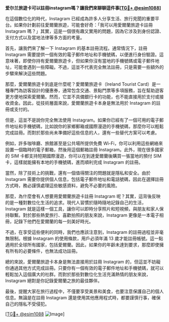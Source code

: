 **爱尔兰旅遊卡可以註冊instagram嗎？讓我們來聊聊這件事[[TG💪+ @esim1088](https://t.me/s/esim1088)]**

在這個數位化的時代，Instagram 已經成為許多人分享生活、旅行見聞的重要平台。如果你計劃前往愛爾蘭旅遊，可能會好奇：「我可以用愛爾蘭旅遊卡註冊 Instagram 嗎？」其實，這是一個很有趣又實用的問題，因為它涉及到身份認證、支付方式以及當地法律等多方面的考量。

首先，讓我們來了解一下 Instagram 的基本註冊流程。通常情況下，註冊 Instagram 需要提供一個有效的電子郵件地址和手機號碼，以便進行身份驗證。這意味著，即使你持有愛爾蘭旅遊卡，但如果你沒有當地的手機號碼或電子郵件地址，可能會遇到一些障礙。不過，這並不代表完全無法註冊，只是需要一些額外的步驟來解決這些問題。

那麼，愛爾蘭旅遊卡到底是什麼呢？愛爾蘭旅遊卡（Ireland Tourist Card）是一種專門為訪客設計的優惠券，通常包含交通、景點門票等多項服務，旨在幫助遊客更方便地探索愛爾蘭。然而，它並不具備銀行卡的功能，也不能直接用於支付或接收資金。因此，從技術層面來說，愛爾蘭旅遊卡本身是無法用於 Instagram 的註冊或支付的。

但是，這並不是說你完全無法使用 Instagram。如果你已經有了一個可用的電子郵件地址和手機號碼，比如說你的家鄉郵箱或國際漫遊的手機號碼，那麼你可以輕鬆完成註冊。而對於那些尚未準備好這些信息的人，還有一些替代方案可以考慮。

例如，許多咖啡廳、旅館甚至是公共場所提供免費 Wi-Fi，你可以利用這些網絡來設置一個臨時的電子郵箱，然後用這個郵箱註冊 Instagram。此外，現在很多國家的 SIM 卡都支持短期國際漫遊，你可以在到達愛爾蘭後購買一張當地的預付 SIM 卡，這樣就能擁有本地的手機號碼，進而順利完成 Instagram 的註冊。

當然，除了技術上的挑戰，還有一個值得關注的問題就是隱私和安全。由於 Instagram 需要你提供個人信息，包括電子郵件地址和電話號碼，因此在選擇註冊方式時，務必謹慎處理這些敏感資料，避免不必要的風險。

那麼，為什麼會有人想要用愛爾蘭旅遊卡註冊 Instagram 呢？其實，這背後反映的是一種對數位化生活的追求。現代人習慣於隨時隨地記錄自己的生活，Instagram 就是這樣一個工具，讓你可以即時分享照片和短視頻，與朋友和家人保持聯繫。對於那些熱愛旅行、喜歡拍照的朋友來說，Instagram 更像是一本電子相冊，記錄下他們在愛爾蘭的每一刻美好時光。

不過，在享受這些便利的同時，我們也應該注意到，Instagram 的註冊過程並非毫無限制。根據 Instagram 的使用條款，用戶必須年滿 13 歲才能註冊帳號。這一點適用於全球所有國家，包括愛爾蘭。因此，如果你的年齡未達到要求，那麼即使擁有所有的必要條件，也無法成功註冊。

總的來說，愛爾蘭旅遊卡本身是無法直接用於註冊 Instagram 的，但這並不妨礙你通過其他方式完成註冊。只要你有一個有效的電子郵件地址和手機號碼，就可以輕鬆加入這個廣大的社群。而對於那些對數位化生活充滿熱情的朋友來說，Instagram 絕對是你記錄愛爾蘭之旅的最佳夥伴。

最後，提醒大家在旅行過程中，不僅要享受美景和美食，也要注意保護自己的個人信息。無論是在註冊 Instagram 還是使用其他應用程式時，都要謹慎行事，確保自己的隱私不受侵犯。

[[TG💪+ @esim1088](https://t.me/s/esim1088) ![Image](https://i.postimg.cc/4NQfJmqS/Snipaste-2025-05-13-00-14-12.png)]